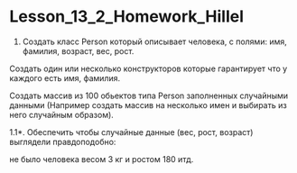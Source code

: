 # Lesson_13_2_Homework_Hillel
1. Создать класс Person который описывает человека, с полями: имя, фамилия, возраст, вес, рост.

Создать один или несколько конструкторов которые гарантирует что у каждого есть имя, фамилия.

Создать массив из 100 обьектов типа Person заполненных случайными данными (Например создать массив на несколько имен и выбирать из него случайным образом).



1.1*. Обеспечить чтобы случайные данные (вес, рост, возраст) выглядели правдоподобно:

не было человека весом 3 кг и ростом 180 итд.
